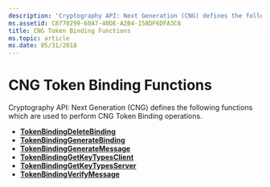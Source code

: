 ```yaml
---
description: 'Cryptography API: Next Generation (CNG) defines the following functions which are used to perform CNG Token Binding operations.'
ms.assetid: C8770299-60A7-40DE-A2B4-158DF6DFA3C6
title: CNG Token Binding Functions
ms.topic: article
ms.date: 05/31/2018
---
```


# CNG Token Binding Functions

Cryptography API: Next Generation (CNG) defines the following functions which are used to perform CNG Token Binding operations.

-   [**TokenBindingDeleteBinding**](/windows/desktop/api/tokenbinding/nf-tokenbinding-tokenbindingdeletebinding)
-   [**TokenBindingGenerateBinding**](/windows/desktop/api/tokenbinding/nf-tokenbinding-tokenbindinggeneratebinding)
-   [**TokenBindingGenerateMessage**](/windows/desktop/api/tokenbinding/nf-tokenbinding-tokenbindinggeneratemessage)
-   [**TokenBindingGetKeyTypesClient**](/windows/desktop/api/tokenbinding/nf-tokenbinding-tokenbindinggetkeytypesclient)
-   [**TokenBindingGetKeyTypesServer**](/windows/desktop/api/tokenbinding/nf-tokenbinding-tokenbindinggetkeytypesserver)
-   [**TokenBindingVerifyMessage**](/windows/desktop/api/tokenbinding/nf-tokenbinding-tokenbindingverifymessage)

 

 




